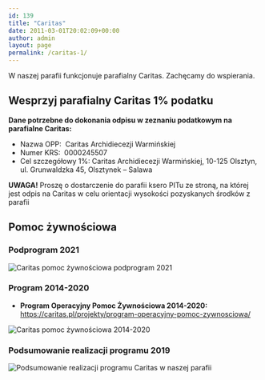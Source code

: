```yaml
---
id: 139
title: "Caritas"
date: 2011-03-01T20:02:09+00:00
author: admin
layout: page
permalink: /caritas-1/
---
```


W naszej parafii funkcjonuje parafialny Caritas. Zachęcamy do wspierania.

## Wesprzyj parafialny Caritas 1% podatku

**Dane potrzebne do dokonania odpisu w zeznaniu podatkowym na parafialne Caritas:**

- Nazwa OPP:  Caritas Archidiecezji Warmińskiej
- Numer KRS:  0000245507
- Cel szczegółowy 1%: Caritas Archidiecezji Warmińskiej, 10-125 Olsztyn, ul. Grunwaldzka 45, Olsztynek &#8211; Salawa

**UWAGA!** Proszę o dostarczenie do parafii ksero PITu ze stroną, na której jest odpis na Caritas w celu orientacji wysokości pozyskanych środków z parafii


## Pomoc żywnościowa

### Podprogram 2021

![Caritas pomoc żywnościowa podprogram 2021](/assets/caritas-podprogram-2021.jpg)


### Program 2014-2020

- **Program Operacyjny Pomoc Żywnościowa 2014-2020:** <https://caritas.pl/projekty/program-operacyjny-pomoc-zywnosciowa/>

![Caritas pomoc żywnościowa 2014-2020](/assets/caritas-pomoc-zywnosciowa.jpg)


### Podsumowanie realizacji programu 2019

![Podsumowanie realizacji programu Caritas w naszej parafii](/assets/2020/2020.10.18-caritas.jpg)
